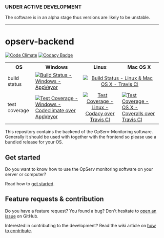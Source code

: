 ### UNDER ACTIVE DEVELOPMENT ###

The software is in an alpha stage thus versions are likely to be unstable.

------------



# opserv-backend

[![Code Climate](https://codeclimate.com/github/OpServ-Monitoring/opserv-backend/badges/gpa.svg)](https://codeclimate.com/github/OpServ-Monitoring/opserv-backend)  [![Codacy Badge](https://api.codacy.com/project/badge/Grade/ad9c86466d164cc7a432df119e7b7c99)](https://www.codacy.com/app/alex22212/opserv-backend?utm_source=github.com&amp;utm_medium=referral&amp;utm_content=OpServ-Monitoring/opserv-backend&amp;utm_campaign=Badge_Grade)

<table>
  <tr>
    <th>OS</th>
    <th>Windows</th> 
    <th>Linux</th>
    <th>Mac OS X</th>
  </tr>
  <tr>
    <td>build status</td>
    <td>
        <a href="https://ci.appveyor.com/project/OpServ-Monitoring/opserv-backend" target="_blank">
          <img src="https://ci.appveyor.com/api/projects/status/7gkd53ag5isi1cyu/branch/master?svg=true"
          alt="Build Status - Windows - AppVeyor">
        </a>
    </td> 
    <td colspan="2" align="center">
        <a href="https://travis-ci.org/OpServ-Monitoring/opserv-backend" target="_blank">
          <img src="https://travis-ci.org/OpServ-Monitoring/opserv-backend.svg?branch=master"
          alt="Build Status - Linux & Mac OS X - Travis CI">
        </a>
    </td> 
  </tr>
  <tr>
    <td>test coverage</td>
    <td>
        <a href="https://codeclimate.com/github/OpServ-Monitoring/opserv-backend/coverage" target="_blank">
          <img src="https://codeclimate.com/github/OpServ-Monitoring/opserv-backend/badges/coverage.svg"
          alt="Test Coverage - Windows - Codeclimate over AppVeyor">
        </a>
    </td>  
    <td align="center" valign="middle">
        <a href="https://www.codacy.com/app/OpServ-Monitoring/opserv-backend/dashboard" target="_blank">
          <img src="https://api.codacy.com/project/badge/Coverage/ad9c86466d164cc7a432df119e7b7c99"
          alt="Test Coverage - Linux - Codacy over Travis CI">
        </a>
    </td>
    <td>
        <a href="https://coveralls.io/github/OpServ-Monitoring/opserv-backend" target="_blank">
          <img src="https://coveralls.io/repos/github/OpServ-Monitoring/opserv-backend/badge.svg?branch=master"
          alt="Test Coverage - OS X - Coveralls over Travis CI">
        </a>
    </td>
  </tr>
</table>

This repository contains the backend of the OpServ-Monitoring software.
Generally it should be used with together with the frontend so please use a bundled release for your OS.

Get started
------------

Do you want to know how to use the OpServ monitoring software on your server or computer?

Read how to [get started](http://opserv.org/get-started).

Feature requests & contribution
------------

Do you have a feature request? You found a bug? Don't hesitate to [open an issue](https://github.com/OpServ-Monitoring/opserv-backend/issues/new) on GitHub.

Interested in contributing to the development? Read the wiki article on [how to contribute](http://opserv.org/contribute).
